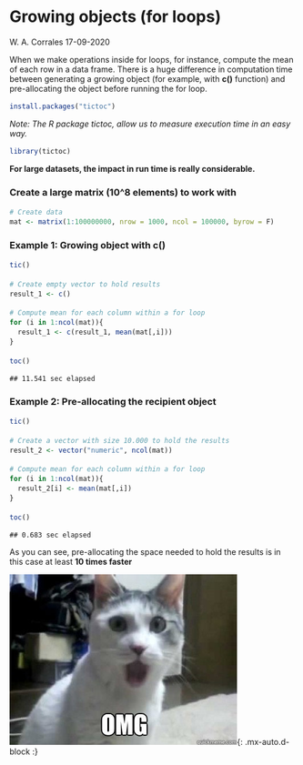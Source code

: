 Growing objects (for loops)
================
W. A. Corrales
17-09-2020

When we make operations inside for loops, for instance, compute the mean
of each row in a data frame. There is a huge difference in computation
time between generating a growing object (for example, with **c()**
function) and pre-allocating the object before running the for loop.

``` r
install.packages("tictoc")
```

*Note: The R package tictoc, allow us to measure execution time in an
easy way.*

``` r
library(tictoc)
```

**For large datasets, the impact in run time is really considerable.**

### Create a large matrix (10^8 elements) to work with

``` r
# Create data
mat <- matrix(1:100000000, nrow = 1000, ncol = 100000, byrow = F)
```

### Example 1: Growing object with c()

``` r
tic()

# Create empty vector to hold results
result_1 <- c()

# Compute mean for each column within a for loop
for (i in 1:ncol(mat)){
  result_1 <- c(result_1, mean(mat[,i]))
}

toc()
```

    ## 11.541 sec elapsed

### Example 2: Pre-allocating the recipient object

``` r
tic()

# Create a vector with size 10.000 to hold the results
result_2 <- vector("numeric", ncol(mat))

# Compute mean for each column within a for loop
for (i in 1:ncol(mat)){
  result_2[i] <- mean(mat[,i])
}

toc()
```

    ## 0.683 sec elapsed

As you can see, pre-allocating the space needed to hold the results is
in this case at least **10 times faster**

![OMG](/assets/img/omg_cat.jpg){: .mx-auto.d-block :}

